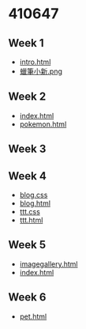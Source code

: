 # 410647

## Week 1
- [ intro.html](https://github.com/xiinn7/410647/blob/master/w01/intro.html)
- [蠟筆小新.png](https://github.com/xiinn7/410647/blob/master/w01/%E8%A0%9F%E7%AD%86%E5%B0%8F%E6%96%B0.png)
## Week 2
- [index.html](https://github.com/xiinn7/410647/blob/master/w02/index.html)
- [pokemon.html](https://github.com/xiinn7/410647/blob/master/w02/pokemon.html)
## Week 3
## Week 4
- [blog.css](https://github.com/xiinn7/410647/blob/master/w04/blog.css)
- [blog.html](https://github.com/xiinn7/410647/blob/master/w04/blog.html)
- [ttt.css](https://github.com/xiinn7/410647/blob/master/w04/ttt.css)
- [ttt.html](https://github.com/xiinn7/410647/blob/master/w04/ttt.html)
## Week 5
- [imagegallery.html](https://github.com/xiinn7/410647/blob/master/w05/imagegallery.html)
- [index.html](https://github.com/xiinn7/410647/blob/master/w05/index.html)
## Week 6
- [pet.html](https://github.com/xiinn7/410647/blob/master/w06/pet.html)
<!--stackedit_data:
eyJoaXN0b3J5IjpbLTE2MDE2NTQ1NDgsMTQyODE4MjQ5MiwtNz
Q3MDYzNjk5LDE3ODg2NTgzMzNdfQ==
-->